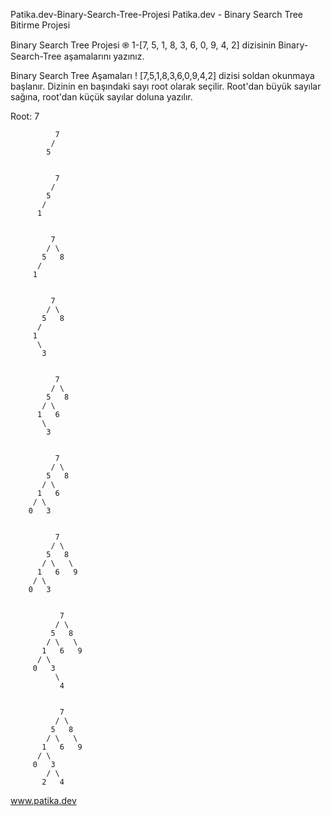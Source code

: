 Patika.dev-Binary-Search-Tree-Projesi
Patika.dev - Binary Search Tree Bitirme Projesi

Binary Search Tree Projesi
֎ 1-[7, 5, 1, 8, 3, 6, 0, 9, 4, 2] dizisinin Binary-Search-Tree aşamalarını yazınız.

Binary Search Tree Aşamaları
! [7,5,1,8,3,6,0,9,4,2] dizisi soldan okunmaya başlanır. Dizinin en başındaki sayı root olarak seçilir. Root'dan büyük sayılar sağına, root'dan küçük sayılar doluna yazılır.

Root: 7

              7
             /
            5
            
            
              7
             /
            5
           /
          1
         
        
             7
            / \
           5   8
          /
         1   
         
         
             7
            / \
           5   8
          /
         1
          \
           3
           
           
              7
             / \
            5   8
           / \
          1   6
           \
            3
            
            
              7
             / \
            5   8
           / \
          1   6
         / \
        0   3
        
        
              7
             / \
            5   8
           / \   \
          1   6   9
         / \
        0   3
        
        
               7
              / \
             5   8
            / \   \
           1   6   9
          / \
         0   3
              \
               4


               7
              / \
             5   8
            / \   \
           1   6   9
          / \
         0   3
            / \
           2   4
www.patika.dev
